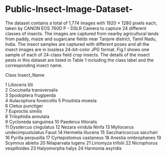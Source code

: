 # Public-Insect-Image-Dataset-
The dataset contains a total of 1,774 images with 1920 × 1280 pixels each, taken by CANON EOS 760D P - DSLR Camera to capture 24 different classes of insects. The images are captured from nearby agricultural lands from paddy, maize and sugarcane fields near Tanjore district, Tamil Nadu, India. The insect samples are captured with different poses and all the insect images are in lossless 24-bit-color JPG format. Fig.1 shows one sample of each of 24-class field crop insects. The details of the insect pests in this dataset are listed in Table 1 including the class label and the corresponding insect name.

Class Insect_Name

1     Lilioceris lilii	
2	    Coccinella transversalis	
3	    Spodoptera frugiperda	
4	    Aulacophora foveicollis	
5	    Proutista moesta	
6	    Cletus punctiger	
7	    Euproctis similis	
8	    Trilophidia annulata	
9	    Cycloneda sanguinea	
10	  Paederus littoralis	
11	  Dysdercus cingulatus
12	  Nezara viridula Ninfa	
13	  Myllocerus undecimpustulatus Faust
14	  Hermetia illucens
15	  Saccharicoccus sacchari
16  	Pyrilla perpusilla
17	  Cyrtepistomus castaneus
18	  Anestia ombrophanes
19	  Scymnus abietis
20	  Nilaparvata lugens
21	  Liriomyza trifolii
22	  Nicrophorus vespilloides
23	  Halyomorpha halys
24	  Harmonia axyridis
